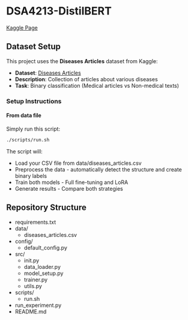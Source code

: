 # DSA4213-DistilBERT
[Kaggle Page](https://www.kaggle.com/datasets/mmvvsss/medical-text-distilbert-dsa4213?select=README.md)

## Dataset Setup

This project uses the **Diseases Articles** dataset from Kaggle:

- **Dataset**: [Diseases Articles](https://www.kaggle.com/datasets/shyshcuk/diseases-articles)
- **Description**: Collection of articles about various diseases
- **Task**: Binary classification (Medical articles vs Non-medical texts)

### Setup Instructions

#### From data file 
Simply run this script:

```bash
./scripts/run.sh
```
The script will:
- Load your CSV file from data/diseases_articles.csv
- Preprocess the data - automatically detect the structure and create binary labels
- Train both models - Full fine-tuning and LoRA
- Generate results - Compare both strategies


## Repository Structure
 - requirements.txt
 - data/
    - diseases_articles.csv
 - config/
    - default_config.py
 - src/
   - init.py
   - data_loader.py
   - model_setup.py
   - trainer.py
   - utils.py
 - scripts/
   - run.sh
 - run_experiment.py
 - README.md




